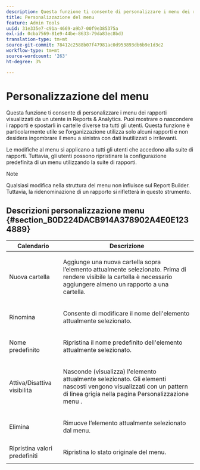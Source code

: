 ```yaml
---
description: Questa funzione ti consente di personalizzare i menu dei rapporti visualizzati da un utente in Reports & Analytics. Puoi mostrare o nascondere i rapporti e spostarli in cartelle diverse tra tutti gli utenti. Questa funzione è particolarmente utile se l’organizzazione utilizza solo alcuni rapporti e non desidera ingombrare il menu a sinistra con dati inutilizzati o irrilevanti.
title: Personalizzazione del menu
feature: Admin Tools
uuid: 31e335e7-c91a-4669-a9b7-00f9e385375a
exl-id: 0cba7569-81e9-44be-8633-79da83ec8bd3
translation-type: tm+mt
source-git-commit: 78412c2588b07f47981ac0d953893db6b9e1d3c2
workflow-type: tm+mt
source-wordcount: '263'
ht-degree: 3%

---
```


# Personalizzazione del menu

Questa funzione ti consente di personalizzare i menu dei rapporti visualizzati da un utente in Reports &amp; Analytics. Puoi mostrare o nascondere i rapporti e spostarli in cartelle diverse tra tutti gli utenti. Questa funzione è particolarmente utile se l’organizzazione utilizza solo alcuni rapporti e non desidera ingombrare il menu a sinistra con dati inutilizzati o irrilevanti.

Le modifiche al menu si applicano a tutti gli utenti che accedono alla suite di rapporti. Tuttavia, gli utenti possono ripristinare la configurazione predefinita di un menu utilizzando la suite di rapporti.

>[!NOTE]
>
>Qualsiasi modifica nella struttura del menu non influisce sul Report Builder. Tuttavia, la ridenominazione di un rapporto si rifletterà in questo strumento.

## Descrizioni personalizzazione menu {#section_B0D224DACB914A378902A4E0E1234889}

<table id="table_E609632569EB499184E56618C2CEF742"> 
 <thead> 
  <tr> 
   <th colname="col1" class="entry"> Calendario </th> 
   <th colname="col2" class="entry"> Descrizione </th> 
  </tr> 
 </thead>
 <tbody> 
  <tr> 
   <td colname="col1"> <span class="wintitle"> Nuova cartella</span> </td> 
   <td colname="col2"> <p> Aggiunge una nuova cartella sopra l’elemento attualmente selezionato. Prima di rendere visibile la cartella è necessario aggiungere almeno un rapporto a una cartella. </p> </td> 
  </tr> 
  <tr> 
   <td colname="col1"> <span class="wintitle"> Rinomina</span> </td> 
   <td colname="col2"> <p> Consente di modificare il nome dell'elemento attualmente selezionato. </p> </td> 
  </tr> 
  <tr> 
   <td colname="col1"> <span class="wintitle"> Nome predefinito</span> </td> 
   <td colname="col2"> <p> Ripristina il nome predefinito dell'elemento attualmente selezionato. </p> </td> 
  </tr> 
  <tr> 
   <td colname="col1"> <span class="wintitle"> Attiva/Disattiva visibilità</span> </td> 
   <td colname="col2"> <p> Nasconde (visualizza) l'elemento attualmente selezionato. Gli elementi nascosti vengono visualizzati con un pattern di linea grigia nella pagina Personalizzazione menu . </p> </td> 
  </tr> 
  <tr> 
   <td colname="col1"> <span class="wintitle"> Elimina</span> </td> 
   <td colname="col2"> <p> Rimuove l’elemento attualmente selezionato dal menu. </p> </td> 
  </tr> 
  <tr> 
   <td colname="col1"> <span class="wintitle"> Ripristina valori predefiniti</span> </td> 
   <td colname="col2"> <p> Ripristina lo stato originale del menu. </p> </td> 
  </tr> 
 </tbody> 
</table>
